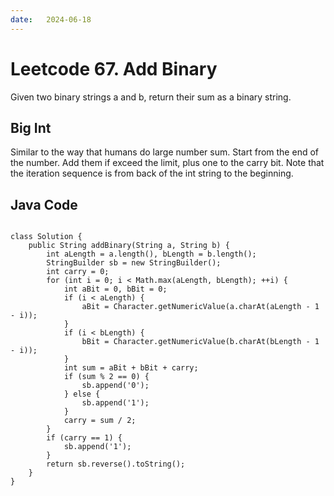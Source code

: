 ```yaml
---
date:   2024-06-18
---
```


# Leetcode 67. Add Binary

Given two binary strings a and b, return their sum as a binary string.

## Big Int
Similar to the way that humans do large number sum. Start from the end of the number. Add them if exceed the limit, plus one to the carry bit. Note that the iteration sequence is from back of the int string to the beginning.


## Java Code
<pre>
<code>
class Solution {
    public String addBinary(String a, String b) {
        int aLength = a.length(), bLength = b.length();
        StringBuilder sb = new StringBuilder();
        int carry = 0;
        for (int i = 0; i < Math.max(aLength, bLength); ++i) {
            int aBit = 0, bBit = 0;
            if (i < aLength) {
                aBit = Character.getNumericValue(a.charAt(aLength - 1 - i));
            }
            if (i < bLength) {
                bBit = Character.getNumericValue(b.charAt(bLength - 1 - i));
            }
            int sum = aBit + bBit + carry;
            if (sum % 2 == 0) {
                sb.append('0');
            } else {
                sb.append('1');
            }
            carry = sum / 2;
        }
        if (carry == 1) {
            sb.append('1');
        }
        return sb.reverse().toString();
    }
}
</code>
</pre>